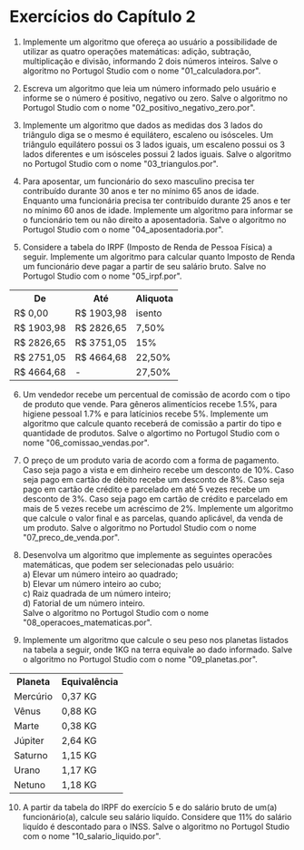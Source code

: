 # Exercícios do Capítulo 2
1) Implemente um algoritmo que ofereça ao usuário a possibilidade de utilizar as quatro operações matemáticas: adição, subtração, multiplicação e divisão, informando 2 dois números inteiros. Salve o algoritmo no Portugol Studio com o nome "01_calculadora.por".  

2) Escreva um algoritmo que leia um número informado pelo usuário e informe se o número é positivo, negativo ou zero. Salve o algoritmo no Portugol Studio com o nome "02_positivo_negativo_zero.por".  

3) Implemente um algoritmo que dados as medidas dos 3 lados do triângulo diga se o mesmo é equilátero, escaleno ou isósceles. Um triângulo equilátero possui os 3 lados iguais, um escaleno possui os 3 lados diferentes e um isósceles possui 2 lados iguais. Salve o algoritmo no Portugol Studio com o nome "03_triangulos.por".  

4) Para aposentar, um funcionário do sexo masculino precisa ter contribuído durante 30 anos e ter no mínimo 65 anos de idade. Enquanto uma funcionária precisa ter contribuído durante 25 anos e ter no mínimo 60 anos de idade. Implemente um algoritmo para informar se o funcionário tem ou não direito a aposentadoria. Salve o algoritmo no Portugol Studio com o nome "04_aposentadoria.por".  

5) Considere a tabela do IRPF (Imposto de Renda de Pessoa Física) a seguir. Implemente um algoritmo para calcular quanto Imposto de Renda um funcionário deve pagar a partir de seu salário bruto. Salve no Portugol Studio com o nome "05_irpf.por".  
<table>
    <tr>
        <th>De</th>
        <th>Até</th>
        <th>Aliquota</th>
    </tr>
    <tr>
        <td>R$ 0,00</td>
        <td>R$ 1903,98</td>
        <td>isento</td>
    </tr>
    <tr>
        <td>R$ 1903,98</td>
        <td>R$ 2826,65</td>
        <td>7,50%</td>
    </tr>
    <tr>
        <td>R$ 2826,65</td>
        <td>R$ 3751,05</td>
        <td>15%</td>
    </tr>
    <tr>
        <td>R$ 2751,05</td>
        <td>R$ 4664,68</td>
        <td>22,50%</td>
    </tr>
    <tr>
        <td>R$ 4664,68</td>
        <td>-</td>
        <td>27,50%</td>
    </tr>         
</table>

6) Um vendedor recebe um percentual de comissão de acordo com o tipo de produto que vende. Para gêneros alimentícios recebe 1.5%, para higiene pessoal 1.7% e para latícinios recebe 5%. Implemente um algoritmo que calcule quanto receberá de comissão a partir do tipo e quantidade de produtos. Salve o algortimo no Portugol Studio com o nome "06_comissao_vendas.por".  

7) O preço de um produto varia de acordo com a forma de pagamento. Caso seja pago a vista e em dinheiro recebe um desconto de 10%. Caso seja pago em cartão de débito recebe um desconto de 8%. Caso seja pago em cartão de crédito e parcelado em até 5 vezes recebe um desconto de 3%. Caso seja pago em cartão de crédito e parcelado em mais de 5 vezes recebe um acréscimo de 2%. Implemente um algoritmo que calcule o valor final e as parcelas, quando aplicável, da venda de um produto. Salve o algoritmo no Portudol Studio com o nome "07_preco_de_venda.por".  

8) Desenvolva um algoritmo que implemente as seguintes operacões matemáticas, que podem ser selecionadas pelo usuário:  
a) Elevar um número inteiro ao quadrado;  
b) Elevar um número inteiro ao cubo;  
c) Raiz quadrada de um número inteiro;  
d) Fatorial de um número inteiro.  
Salve o algoritmo no Portugol Studio com o nome "08_operacoes_matematicas.por".  

9) Implemente um algoritmo que calcule o seu peso nos planetas listados na tabela a seguir, onde 1KG na terra equivale ao dado informado. Salve o algoritmo no Portugol Studio com o nome "09_planetas.por".
<table>
    <tr>
        <th>Planeta</th>
        <th>Equivalência</th>
    </tr>
    <tr>
        <td>Mercúrio</td>
        <td>0,37 KG</td>
    </tr>
    <tr>
        <td>Vênus</td>
        <td>0,88 KG</td>
    </tr>
    <tr>
        <td>Marte</td>
        <td>0,38 KG</td>
    </tr>
    <tr>
        <td>Júpiter</td>
        <td>2,64 KG</td>
    </tr>
    <tr>
        <td>Saturno</td>
        <td>1,15 KG</td>
    </tr>
    <tr>
        <td>Urano</td>
        <td>1,17 KG</td>
    </tr>
    <tr>
        <td>Netuno</td>
        <td>1,18 KG</td>
    </tr>                        
</table>

10) A partir da tabela do IRPF do exercício 5 e do salário bruto de um(a) funcionário(a), calcule seu salário liquído. Considere que 11% do salário liquído é descontado para o INSS. Salve o algoritmo no Portugol Studio com o nome "10_salario_liquido.por".  
